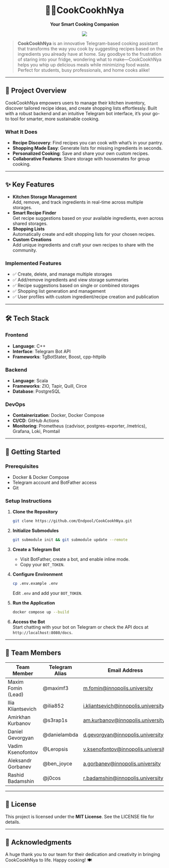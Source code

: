 <div align="center">
  <h1>🍳😋CookCookhNya</h1>
  <p><strong>Your Smart Cooking Companion</strong></p>
</div>
<p align="center">
  <a href="https://t.me/cookcookhnyabot" target="_blank">
    <img src="https://img.shields.io/badge/Demo-Visit-blue?style=for-the-badge&logo=vercel" />
  </a>
</p>

> **CookCookhNya** is an innovative Telegram-based cooking assistant that transforms the way you cook by suggesting recipes based on the ingredients you already have at home. Say goodbye to the frustration of staring into your fridge, wondering what to make—CookCookhNya helps you whip up delicious meals while minimizing food waste. Perfect for students, busy professionals, and home cooks alike!
---

## 🌟 Project Overview

CookCookhNya empowers users to manage their kitchen inventory, discover tailored recipe ideas, and create shopping lists effortlessly. Built with a robust backend and an intuitive Telegram bot interface, it’s your go-to tool for smarter, more sustainable cooking.

### What It Does

- **Recipe Discovery**: Find recipes you can cook with what’s in your pantry.
- **Shopping Made Easy**: Generate lists for missing ingredients in seconds.
- **Personalized Cooking**: Save and share your own custom recipes.
- **Collaborative Features**: Share storage with housemates for group cooking.

---

## ✨ Key Features

- **Kitchen Storage Management**\
  Add, remove, and track ingredients in real-time across multiple storages.
- **Smart Recipe Finder**\
  Get recipe suggestions based on your available ingredients, even across shared storages.
- **Shopping Lists**\
  Automatically create and edit shopping lists for your chosen recipes.
- **Custom Creations**\
  Add unique ingredients and craft your own recipes to share with the community.

### Implemented Features

- ✅ Create, delete, and manage multiple storages
- ✅ Add/remove ingredients and view storage summaries
- ✅ Recipe suggestions based on single or combined storages
- ✅ Shopping list generation and management
- ✅ User profiles with custom ingredient/recipe creation and publication

---

## 🛠️ Tech Stack

### Frontend

- **Language**: C++
- **Interface**: Telegram Bot API
- **Frameworks**: TgBotStater, Boost, cpp-httplib

### Backend

- **Language**: Scala
- **Frameworks**: ZIO, Tapir, Quill, Circe
- **Database**: PostgreSQL

### DevOps

- **Containerization**: Docker, Docker Compose
- **CI/CD**: GitHub Actions
- **Monitoring**: Prometheus (cadvisor, postgres-exporter, /metrics), Grafana, Loki, Promtail

---

## 🚀 Getting Started

### Prerequisites

- Docker & Docker Compose
- Telegram account and BotFather access
- Git

### Setup Instructions

1. **Clone the Repository**

   ```bash
   git clone https://github.com/Endpool/CookCookhNya.git
   ```
2. **Initialize Submodules**

   ```bash
   git submodule init && git submodule update --remote
   ```
3. **Create a Telegram Bot**
   - Visit BotFather, create a bot, and enable inline mode.
   - Copy your `BOT_TOKEN`.
4. **Configure Environment**

   ```bash
   cp .env.example .env
   ```

   Edit `.env` and add your `BOT_TOKEN`.
5. **Run the Application**

   ```bash
   docker compose up --build
   ```
6. **Access the Bot**\
   Start chatting with your bot on Telegram or check the API docs at `http://localhost:8080/docs`.

---

## 👥 Team Members

| Team Member | Telegram Alias | Email Address | Track |
| --- | --- | --- | --- |
| Maxim Fomin (Lead) | @maximf3 | m.fomin@innopolis.university | Frontend (C++) |
| Ilia Kliantsevich | @ilia852 | i.kliantsevich@innopolis.university | Frontend (C++) |
| Amirkhan Kurbanov | @s3rap1s | am.kurbanov@innopolis.university | Frontend (C++) |
| Daniel Gevorgyan | @danielambda | d.gevorgyan@innopolis.university | UI/UX + Backend |
| Vadim Ksenofontov | @Leropsis | v.ksenofontov@innopolis.university | Backend (Scala) |
| Aleksandr Gorbanev | @ben_joyce | a.gorbanev@innopolis.university | Backend (Scala) |
| Rashid Badamshin | @j0cos | r.badamshin@innopolis.university | DevOps |

---

## 📜 License

This project is licensed under the **MIT License**. See the LICENSE file for details.

---

## 🎉 Acknowledgments

A huge thank you to our team for their dedication and creativity in bringing CookCookhNya to life. Happy cooking! 🍽️
